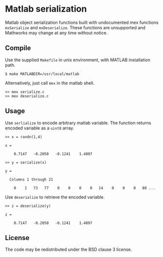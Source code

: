 Matlab serialization
====================

Matlab object serialization functions built with undocumented mex functions
`mxSerialize` and `mxDeserialize`. These functions are unsupported and
Mathworks may change at any time without notice.

Compile
-------

Use the supplied `Makefile` in unix environment, with MATLAB installation path.

    $ make MATLABDIR=/usr/local/matlab

Alternatively, just call `mex` in the matlab shell.

    >> mex serialize.c
    >> mex deserialize.c

Usage
-----

Use `serlialize` to encode arbitrary matlab variable. The function returns
encoded variable as a `uint8` array.

    >> x = randn(1,4)

    x =

        0.7147   -0.2050   -0.1241    1.4897

    >> y = serialize(x)

    y =

      Columns 1 through 21

        0    1   73   77    0    0    0    0   14    0    0    0   80 ...

Use `deserialize` to retrieve the encoded variable.

    >> z = deserialize(y)

    z =

        0.7147   -0.2050   -0.1241    1.4897

License
-------

The code may be redistributed under the BSD clause 3 license.

